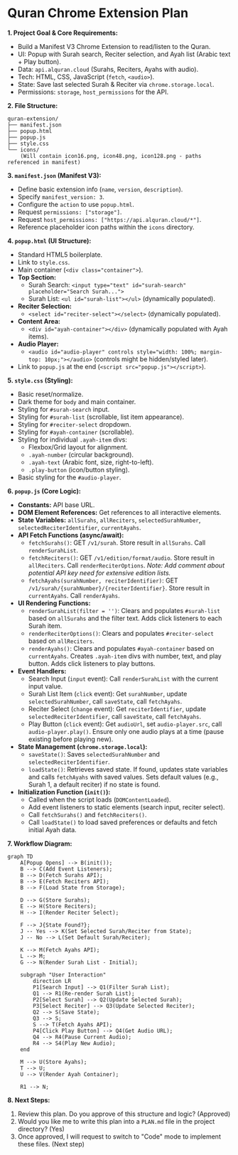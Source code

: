 # Quran Chrome Extension Plan

**1. Project Goal & Core Requirements:**

*   Build a Manifest V3 Chrome Extension to read/listen to the Quran.
*   UI: Popup with Surah search, Reciter selection, and Ayah list (Arabic text + Play button).
*   Data: `api.alquran.cloud` (Surahs, Reciters, Ayahs with audio).
*   Tech: HTML, CSS, JavaScript (`fetch`, `<audio>`).
*   State: Save last selected Surah & Reciter via `chrome.storage.local`.
*   Permissions: `storage`, `host_permissions` for the API.

**2. File Structure:**

```
quran-extension/
├── manifest.json
├── popup.html
├── popup.js
├── style.css
└── icons/
    (Will contain icon16.png, icon48.png, icon128.png - paths referenced in manifest)
```

**3. `manifest.json` (Manifest V3):**

*   Define basic extension info (`name`, `version`, `description`).
*   Specify `manifest_version: 3`.
*   Configure the `action` to use `popup.html`.
*   Request `permissions: ["storage"]`.
*   Request `host_permissions: ["https://api.alquran.cloud/*"]`.
*   Reference placeholder icon paths within the `icons` directory.

**4. `popup.html` (UI Structure):**

*   Standard HTML5 boilerplate.
*   Link to `style.css`.
*   Main container (`<div class="container">`).
*   **Top Section:**
    *   Surah Search: `<input type="text" id="surah-search" placeholder="Search Surah...">`
    *   Surah List: `<ul id="surah-list"></ul>` (dynamically populated).
*   **Reciter Selection:**
    *   `<select id="reciter-select"></select>` (dynamically populated).
*   **Content Area:**
    *   `<div id="ayah-container"></div>` (dynamically populated with Ayah items).
*   **Audio Player:**
    *   `<audio id="audio-player" controls style="width: 100%; margin-top: 10px;"></audio>` (controls might be hidden/styled later).
*   Link to `popup.js` at the end (`<script src="popup.js"></script>`).

**5. `style.css` (Styling):**

*   Basic reset/normalize.
*   Dark theme for `body` and main container.
*   Styling for `#surah-search` input.
*   Styling for `#surah-list` (scrollable, list item appearance).
*   Styling for `#reciter-select` dropdown.
*   Styling for `#ayah-container` (scrollable).
*   Styling for individual `.ayah-item` divs:
    *   Flexbox/Grid layout for alignment.
    *   `.ayah-number` (circular background).
    *   `.ayah-text` (Arabic font, size, right-to-left).
    *   `.play-button` (icon/button styling).
*   Basic styling for the `#audio-player`.

**6. `popup.js` (Core Logic):**

*   **Constants:** API base URL.
*   **DOM Element References:** Get references to all interactive elements.
*   **State Variables:** `allSurahs`, `allReciters`, `selectedSurahNumber`, `selectedReciterIdentifier`, `currentAyahs`.
*   **API Fetch Functions (async/await):**
    *   `fetchSurahs()`: GET `/v1/surah`. Store result in `allSurahs`. Call `renderSurahList`.
    *   `fetchReciters()`: GET `/v1/edition/format/audio`. Store result in `allReciters`. Call `renderReciterOptions`. *Note: Add comment about potential API key need for extensive edition lists.*
    *   `fetchAyahs(surahNumber, reciterIdentifier)`: GET `/v1/surah/{surahNumber}/{reciterIdentifier}`. Store result in `currentAyahs`. Call `renderAyahs`.
*   **UI Rendering Functions:**
    *   `renderSurahList(filter = '')`: Clears and populates `#surah-list` based on `allSurahs` and the filter text. Adds click listeners to each Surah item.
    *   `renderReciterOptions()`: Clears and populates `#reciter-select` based on `allReciters`.
    *   `renderAyahs()`: Clears and populates `#ayah-container` based on `currentAyahs`. Creates `.ayah-item` divs with number, text, and play button. Adds click listeners to play buttons.
*   **Event Handlers:**
    *   Search Input (`input` event): Call `renderSurahList` with the current input value.
    *   Surah List Item (`click` event): Get `surahNumber`, update `selectedSurahNumber`, call `saveState`, call `fetchAyahs`.
    *   Reciter Select (`change` event): Get `reciterIdentifier`, update `selectedReciterIdentifier`, call `saveState`, call `fetchAyahs`.
    *   Play Button (`click` event): Get `audioUrl`, set `audio-player.src`, call `audio-player.play()`. Ensure only one audio plays at a time (pause existing before playing new).
*   **State Management (`chrome.storage.local`):**
    *   `saveState()`: Saves `selectedSurahNumber` and `selectedReciterIdentifier`.
    *   `loadState()`: Retrieves saved state. If found, updates state variables and calls `fetchAyahs` with saved values. Sets default values (e.g., Surah 1, a default reciter) if no state is found.
*   **Initialization Function (`init()`):**
    *   Called when the script loads (`DOMContentLoaded`).
    *   Add event listeners to static elements (search input, reciter select).
    *   Call `fetchSurahs()` and `fetchReciters()`.
    *   Call `loadState()` to load saved preferences or defaults and fetch initial Ayah data.

**7. Workflow Diagram:**

```mermaid
graph TD
    A[Popup Opens] --> B(init());
    B --> C(Add Event Listeners);
    B --> D(Fetch Surahs API);
    B --> E(Fetch Reciters API);
    B --> F(Load State from Storage);

    D --> G(Store Surahs);
    E --> H(Store Reciters);
    H --> I(Render Reciter Select);

    F --> J{State Found?};
    J -- Yes --> K(Set Selected Surah/Reciter from State);
    J -- No --> L(Set Default Surah/Reciter);

    K --> M(Fetch Ayahs API);
    L --> M;
    G --> N(Render Surah List - Initial);

    subgraph "User Interaction"
        direction LR
        P1[Search Input] --> Q1(Filter Surah List);
        Q1 --> R1(Re-render Surah List);
        P2[Select Surah] --> Q2(Update Selected Surah);
        P3[Select Reciter] --> Q3(Update Selected Reciter);
        Q2 --> S(Save State);
        Q3 --> S;
        S --> T(Fetch Ayahs API);
        P4[Click Play Button] --> Q4(Get Audio URL);
        Q4 --> R4(Pause Current Audio);
        R4 --> S4(Play New Audio);
    end

    M --> U(Store Ayahs);
    T --> U;
    U --> V(Render Ayah Container);

    R1 --> N;
```

**8. Next Steps:**

1.  Review this plan. Do you approve of this structure and logic? (Approved)
2.  Would you like me to write this plan into a `PLAN.md` file in the project directory? (Yes)
3.  Once approved, I will request to switch to "Code" mode to implement these files. (Next step)
